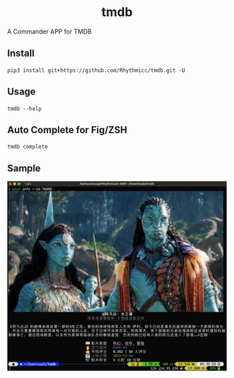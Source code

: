 <h1 style="text-align: center"> tmdb </h1>

A Commander APP for TMDB

## Install

```shell
pip3 install git+https://github.com/Rhythmicc/tmdb.git -U
```

## Usage

```shell
tmdb --help
```

## Auto Complete for Fig/ZSH

```shell
tmdb complete
```

## Sample

![](./dist/sample.png)
